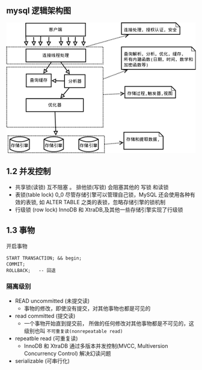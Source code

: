 ## mysql 逻辑架构图
![mysql 逻辑架构图](img/01_1.png)

## 1.2 并发控制

* 共享锁(读锁) 互不阻塞 。 排他锁(写锁) 会阻塞其他的 写锁 和读锁
* 表锁(table lock)  0_0 尽管存储引擎可以管理自己锁，MySQL 还会使用各种有效的表锁, 如 ALTER TABLE 之类的表锁，忽略存储引擎的锁机制
* 行级锁 (row lock) InnoDB 和 XtraDB,及其他一些存储引擎实现了行级锁

## 1.3 事物

开启事物 
```mysql
START TRANSACTION; && begin; 
COMMIT;
ROLLBACK;   -- 回退
```

### 隔离级别

* READ uncommitted (未提交读)
    * 事物的修改，即使没有提交，对其他事物也都是可见的
* read committed (提交读)
    * 一个事物开始直到提交前， 所做的任何修改对其他事物都是不可见的，这级别也叫 ``不可重复读(nonrepeatable read)``
* repeatble read (可重复读)
    * InnoDB 和 XtraDB 通过多版本并发控制(MVCC, Multiversion Concurrency Control) 解决幻读问题
* serializable (可串行化)

